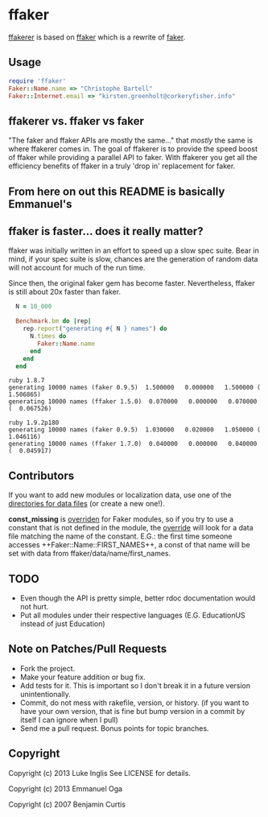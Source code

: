 # ffaker

[ffakerer](http://rubygems.org/gems/ffakerer) is based on [ffaker](http://rubygems.org/gems/ffaker) which is a rewrite of [faker](http://rubygems.org/gems/faker).

## Usage

```ruby
require 'ffaker'
Faker::Name.name => "Christophe Bartell"
Faker::Internet.email => "kirsten.greenholt@corkeryfisher.info"
```

## ffakerer vs. ffaker vs faker

"The faker and ffaker APIs are mostly the same..." that _mostly_ the same is where ffakerer comes in.
The goal of ffakerer is to provide the speed boost of ffaker while providing a parallel API to faker. 
With ffakerer you get all the efficiency benefits of ffaker in a truly 'drop in' replacement for faker.

## From here on out this README is basically Emmanuel's 

## ffaker is faster... does it really matter?

ffaker was initially written in an effort to speed up a slow spec suite. Bear
in mind, if your spec suite is slow, chances are the generation of random data
will not account for much of the run time.

Since then, the original faker gem has become faster.
Nevertheless, ffaker is still about 20x faster than faker.

```ruby
  N = 10_000

  Benchmark.bm do |rep|
    rep.report("generating #{ N } names") do
      N.times do
        Faker::Name.name
      end
    end
  end
```

```
ruby 1.8.7
generating 10000 names (faker 0.9.5)  1.500000   0.000000   1.500000 (  1.506865)
generating 10000 names (ffaker 1.5.0)  0.070000   0.000000   0.070000 (  0.067526)

ruby 1.9.2p180
generating 10000 names (faker 0.9.5)  1.030000   0.020000   1.050000 (  1.046116)
generating 10000 names (ffaker 1.7.0)  0.040000   0.000000   0.040000 (  0.045917)
```

## Contributors

If you want to add new modules or localization data, use one of the
[directories for data files](https://github.com/EmmanuelOga/ffaker/tree/master/lib/ffaker/data)
(or create a new one!).

**const_missing** is
[overriden](https://github.com/EmmanuelOga/ffaker/blob/master/lib/ffaker/utils/module_utils.rb#L9)
for Faker modules, so if you try to use a constant that is not defined
in the module, the
[override](https://github.com/EmmanuelOga/ffaker/blob/master/lib/ffaker/utils/module_utils.rb#L9)
will look for a data file matching the name of the constant. E.G.: the
first time someone accesses ++Faker::Name::FIRST_NAMES++, a const of that
name will be set with data from ffaker/data/name/first_names.

## TODO

* Even though the API is pretty simple, better rdoc documentation would not hurt.
* Put all modules under their respective languages (E.G. EducationUS instead of just Education)

## Note on Patches/Pull Requests

* Fork the project.
* Make your feature addition or bug fix.
* Add tests for it. This is important so I don't break it in a
  future version unintentionally.
* Commit, do not mess with rakefile, version, or history.
  (if you want to have your own version, that is fine but bump version in a commit by itself I can ignore when I pull)
* Send me a pull request. Bonus points for topic branches.

## Copyright

Copyright (c) 2013 Luke Inglis See LICENSE for details.

Copyright (c) 2013 Emmanuel Oga

Copyright (c) 2007 Benjamin Curtis
